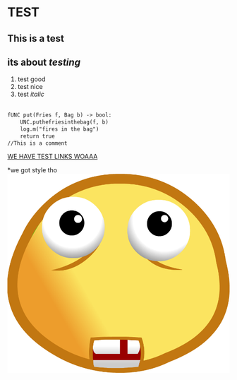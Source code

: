 # TEST
## This is a **test**
## its about *testing*

1. test good
2. test nice
3. test _italic_

```epic lang

fUNC put(Fries f, Bag b) -> bool:
    UNC.puthefriesinthebag(f, b)
    log.m("fires in the bag")
    return true
//This is a comment

```

[WE HAVE TEST LINKS WOAAA](https://www.google.com/search?q=test&oq=test&gs_lcrp=EgZjaHJvbWUyBggAEEUYOTIHCAEQABiPAjIHCAIQABiPAjIHCAMQABiPAtIBBzQ3MWowajeoAgCwAgA&sourceid=chrome&ie=UTF-8)

*we got style tho
![Alt Text lol](./FzqkmlHWAAIzY8N.png)
    

